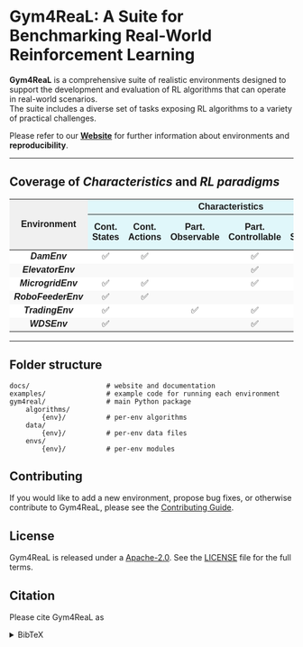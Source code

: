 # Gym4ReaL: A Suite for Benchmarking Real-World Reinforcement Learning

**Gym4ReaL** is a comprehensive suite of realistic environments designed to support the development and evaluation of RL algorithms that can operate in real-world scenarios. <br>
The suite includes a diverse set of tasks exposing RL algorithms to a variety of practical challenges.

Please refer to our [**Website**](https://daveonwave.github.io/gym4ReaL/) for further information about environments and **reproducibility**.

---

<h2>Coverage of <em>Characteristics</em> and <em>RL paradigms</em></h2>

<table style="border-collapse: collapse; width: 100%; text-align: center; font-family: sans-serif;">
  <thead>
    <tr style="background-color: #f0f0f0;">
      <th rowspan="2">Environment</th>
      <th colspan="6" style="background-color: #e0f7fa;">Characteristics</th>
      <th colspan="6" style="background-color: #fce4ec; border-left: 3px solid #555;">RL Paradigms</th>
    </tr>
    <tr>
      <th style="background-color: #e0f7fa;">Cont. States</th>
      <th style="background-color: #e0f7fa;">Cont. Actions</th>
      <th style="background-color: #e0f7fa;">Part. Observable</th>
      <th style="background-color: #e0f7fa;">Part. Controllable</th>
      <th style="background-color: #e0f7fa;">Non-Stationary</th>
      <th style="background-color: #e0f7fa;">Visual Input</th>
      <th style="border-left: 3px solid #555;background-color: #fce4ec;">Frequency Adaptation</th>
      <th style="background-color: #fce4ec;">Hierarchical RL</th>
      <th style="background-color: #fce4ec;">Risk-Averse</th>
      <th style="background-color: #fce4ec;">Imitation Learning</th>
      <th style="background-color: #fce4ec;">Provably Efficient</th>
      <th style="background-color: #fce4ec;">Multi-Objective RL</th>
    </tr>
  </thead>
  <tbody>
    <tr style="background-color: #ffffff;">
      <td style=" font-weight: bold;"><em>DamEnv</em></td>
      <td>✅</td><td>✅</td><td></td><td>✅</td><td></td><td></td>
      <td style="border-left: 3px solid #555;"></td><td></td><td></td><td>✅</td><td></td><td>✅</td>
    </tr>
    <tr style="background-color: #f9f9f9;">
      <td style=" font-weight: bold;"><em>ElevatorEnv</em></td>
      <td></td><td></td><td></td><td>✅</td><td></td><td></td>
      <td style="border-left: 3px solid #555;"></td><td></td><td></td><td></td><td>✅</td><td></td>
    </tr>
    <tr style="background-color: #ffffff;">
      <td style=" font-weight: bold;"><em>MicrogridEnv</em></td>
      <td>✅</td><td>✅</td><td></td><td>✅</td><td></td><td></td>
      <td style="border-left: 3px solid #555;">✅</td><td></td><td></td><td></td><td></td><td>✅</td>
    </tr>
    <tr style="background-color: #f9f9f9;">
      <td style="font-weight: bold;"><em>RoboFeederEnv</em></td>
      <td>✅</td><td>✅</td><td></td><td></td><td></td><td>✅</td>
      <td style="border-left: 3px solid #555;"></td><td>✅</td><td></td><td></td><td></td><td></td>
    </tr>
    <tr style="background-color: #ffffff;">
      <td style="font-weight: bold;"><em>TradingEnv</em></td>
      <td>✅</td><td></td><td>✅</td><td>✅</td><td>✅</td><td></td>
      <td style="border-left: 3px solid #555;">✅</td><td></td><td>✅</td><td></td><td></td><td></td>
    </tr>
    <tr style="background-color: #f9f9f9;">
      <td style=" font-weight: bold;"><em>WDSEnv</em></td>
      <td>✅</td><td></td><td></td><td>✅</td><td></td><td></td>
      <td style="border-left: 3px solid #555;"></td><td></td><td></td><td>✅</td><td></td><td>✅</td>
    </tr>
  </tbody>
</table>

---

## Folder structure

```
docs/                   # website and documentation
examples/               # example code for running each environment
gym4real/               # main Python package
    algorithms/
        {env}/          # per-env algorithms
    data/
        {env}/          # per-env data files
    envs/
        {env}/          # per-env modules
```

## Contributing

If you would like to add a new environment, propose bug fixes, or otherwise contribute to Gym4ReaL, please see the [Contributing Guide](CONTRIBUITING.md).

## License

Gym4ReaL is released under a [Apache-2.0](https://www.apache.org/licenses/LICENSE-2.0). See the [LICENSE](LICENSE) file for the full terms.

## Citation

Please cite Gym4ReaL as

>

<details markdown="block">
<summary>BibTeX</summary>

```tex
@misc{gym4real2024,
  author       = {Salaorni, Davide and De Paola, Vincenzo and Delpero, Samuele and Dispoto, Giovanni},
  title        = {{Gym4ReaL}: A Suite for Benchmarking Real-World Reinforcement Learning},
  year         = {2025},
  publisher    = {GitHub},
  journal      = {GitHub repository},
  howpublished = {\url{https://github.com/Daveonwave/gym4ReaL}},
}
```

</details>
